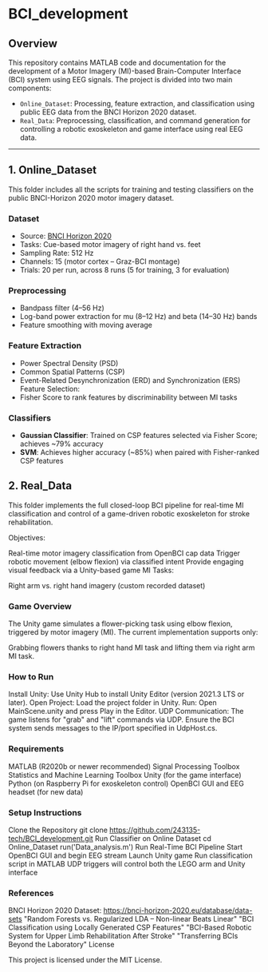 # BCI_development

## Overview

This repository contains MATLAB code and documentation for the development of a Motor Imagery (MI)-based Brain-Computer Interface (BCI) system using EEG signals. The project is divided into two main components:

- `Online_Dataset`: Processing, feature extraction, and classification using public EEG data from the BNCI Horizon 2020 dataset.
- `Real_Data`: Preprocessing, classification, and command generation for controlling a robotic exoskeleton and game interface using real EEG data.

---

## 1. Online_Dataset

This folder includes all the scripts for training and testing classifiers on the public BNCI-Horizon 2020 motor imagery dataset.

### Dataset
- Source: [BNCI Horizon 2020](https://bnci-horizon-2020.eu/database/data-sets)
- Tasks: Cue-based motor imagery of right hand vs. feet
- Sampling Rate: 512 Hz
- Channels: 15 (motor cortex – Graz-BCI montage)
- Trials: 20 per run, across 8 runs (5 for training, 3 for evaluation)

### Preprocessing
- Bandpass filter (4–56 Hz)
- Log-band power extraction for mu (8–12 Hz) and beta (14–30 Hz) bands
- Feature smoothing with moving average

### Feature Extraction
- Power Spectral Density (PSD)
- Common Spatial Patterns (CSP)
- Event-Related Desynchronization (ERD) and Synchronization (ERS)
Feature Selection:
- Fisher Score to rank features by discriminability between MI tasks

### Classifiers
- **Gaussian Classifier**: Trained on CSP features selected via Fisher Score; achieves ~79% accuracy
- **SVM**: Achieves higher accuracy (~85%) when paired with Fisher-ranked CSP features

## 2. Real_Data
This folder implements the full closed-loop BCI pipeline for real-time MI classification and control of a game-driven robotic exoskeleton for stroke rehabilitation.

Objectives:

Real-time motor imagery classification from OpenBCI cap data
Trigger robotic movement (elbow flexion) via classified intent
Provide engaging visual feedback via a Unity-based game
MI Tasks:

Right arm vs. right hand imagery (custom recorded dataset)

### Game Overview
The Unity game simulates a flower-picking task using elbow flexion, triggered by motor imagery (MI). The current implementation supports only:

Grabbing flowers thanks to right hand MI task and lifting them via right arm MI task.

### How to Run
Install Unity: Use Unity Hub to install Unity Editor (version 2021.3 LTS or later).
Open Project: Load the project folder in Unity.
Run: Open MainScene.unity and press Play in the Editor.
UDP Communication: The game listens for "grab" and "lift" commands via UDP. Ensure the BCI system sends messages to the IP/port specified in UdpHost.cs.
### Requirements

MATLAB (R2020b or newer recommended)
Signal Processing Toolbox
Statistics and Machine Learning Toolbox
Unity (for the game interface)
Python (on Raspberry Pi for exoskeleton control)
OpenBCI GUI and EEG headset (for new data)
### Setup Instructions

Clone the Repository
git clone https://github.com/243135-tech/BCI_development.git
Run Classifier on Online Dataset
cd Online_Dataset
run('Data_analysis.m')
Run Real-Time BCI Pipeline
Start OpenBCI GUI and begin EEG stream
Launch Unity game
Run classification script in MATLAB
UDP triggers will control both the LEGO arm and Unity interface

### References

BNCI Horizon 2020 Dataset: https://bnci-horizon-2020.eu/database/data-sets
"Random Forests vs. Regularized LDA – Non-linear Beats Linear"
"BCI Classification using Locally Generated CSP Features"
"BCI-Based Robotic System for Upper Limb Rehabilitation After Stroke"
"Transferring BCIs Beyond the Laboratory"
License

This project is licensed under the MIT License.

